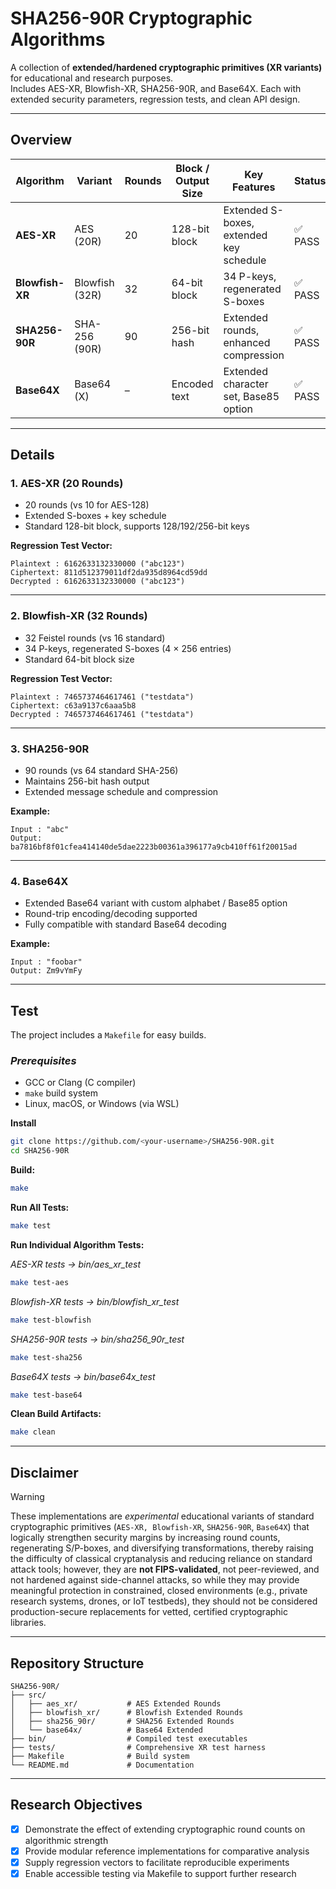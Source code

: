 # SHA256-90R Cryptographic Algorithms 

A collection of **extended/hardened cryptographic primitives (XR variants)** for educational and research purposes.  
Includes AES-XR, Blowfish-XR, SHA256-90R, and Base64X. Each with extended security parameters, regression tests, and clean API design.  


---

## Overview

| Algorithm     | Variant    | Rounds | Block / Output Size | Key Features                               | Status |
|---------------|------------|--------|---------------------|--------------------------------------------|--------|
| **AES-XR**    | AES (20R)  | 20     | 128-bit block       | Extended S-boxes, extended key schedule    | ✅ PASS |
| **Blowfish-XR** | Blowfish (32R) | 32 | 64-bit block     | 34 P-keys, regenerated S-boxes             | ✅ PASS |
| **SHA256-90R** | SHA-256 (90R) | 90 | 256-bit hash       | Extended rounds, enhanced compression      | ✅ PASS |
| **Base64X**   | Base64 (X) | –      | Encoded text        | Extended character set, Base85 option      | ✅ PASS |

---

## Details

### 1. AES-XR (20 Rounds)
- 20 rounds (vs 10 for AES-128)  
- Extended S-boxes + key schedule  
- Standard 128-bit block, supports 128/192/256-bit keys  

**Regression Test Vector:**  
```
Plaintext : 6162633132330000 ("abc123")
Ciphertext: 811d512379011df2da935d8964cd59dd
Decrypted : 6162633132330000 ("abc123")
```

---

### 2. Blowfish-XR (32 Rounds)
- 32 Feistel rounds (vs 16 standard)  
- 34 P-keys, regenerated S-boxes (4 × 256 entries)  
- Standard 64-bit block size  

**Regression Test Vector:**  
```
Plaintext : 7465737464617461 ("testdata")
Ciphertext: c63a9137c6aaa5b8
Decrypted : 7465737464617461 ("testdata")
```

---

### 3. SHA256-90R
- 90 rounds (vs 64 standard SHA-256)  
- Maintains 256-bit hash output  
- Extended message schedule and compression  

**Example:**  
```
Input : "abc"
Output: ba7816bf8f01cfea414140de5dae2223b00361a396177a9cb410ff61f20015ad
```

---

### 4. Base64X
- Extended Base64 variant with custom alphabet / Base85 option  
- Round-trip encoding/decoding supported  
- Fully compatible with standard Base64 decoding  

**Example:**  
```
Input : "foobar"
Output: Zm9vYmFy
```

---

## Test

The project includes a `Makefile` for easy builds.

### *Prerequisites*
- GCC or Clang (C compiler)  
- `make` build system  
- Linux, macOS, or Windows (via WSL)  

**Install**

```bash
git clone https://github.com/<your-username>/SHA256-90R.git
cd SHA256-90R
```

**Build:**
```bash
make
```

**Run All Tests:**
```bash
make test
```

**Run Individual Algorithm Tests:**

*AES-XR tests → bin/aes_xr_test*
```bash
make test-aes
```
*Blowfish-XR tests → bin/blowfish_xr_test*
```bash
make test-blowfish
```
*SHA256-90R tests → bin/sha256_90r_test*
```bash
make test-sha256
```
*Base64X tests → bin/base64x_test*
```bash
make test-base64
```

**Clean Build Artifacts:**
```bash
make clean
```

---

## Disclaimer

> [!WARNING]
> These implementations are *experimental*  educational variants of standard cryptographic primitives (`AES-XR, Blowfish-XR`, `SHA256-90R`, `Base64X`) that logically strengthen security margins by increasing round counts, regenerating S/P-boxes, and diversifying transformations, thereby raising the difficulty of classical cryptanalysis and reducing reliance on standard attack tools; however, they are **not FIPS-validated**, not peer-reviewed, and not hardened against side-channel attacks, so while they may provide meaningful protection in constrained, closed environments (e.g., private research systems, drones, or IoT testbeds), they should not be considered production-secure replacements for vetted, certified cryptographic libraries.

---

## Repository Structure
```
SHA256-90R/
├── src/
│   ├── aes_xr/           # AES Extended Rounds
│   ├── blowfish_xr/      # Blowfish Extended Rounds
│   ├── sha256_90r/       # SHA256 Extended Rounds
│   └── base64x/          # Base64 Extended
├── bin/                  # Compiled test executables
├── tests/                # Comprehensive XR test harness
├── Makefile              # Build system
└── README.md             # Documentation
```


---

## Research Objectives
- [x] Demonstrate the effect of extending cryptographic round counts on algorithmic strength 
- [x] Provide modular reference implementations for comparative analysis 
- [x] Supply regression vectors to facilitate reproducible experiments
- [x] Enable accessible testing via Makefile to support further research
